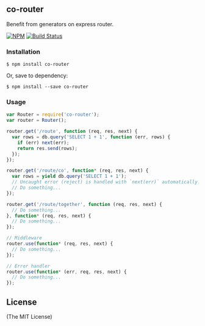 co-router
---------

Benefit from generators on express router.

[![NPM][npm-badge-img]][npm-badge-link] [![Build Status][travis-badge]][travis-badge-link]

### Installation ###

```shell
$ npm install co-router
```

Or, save to dependency:

```shell
$ npm install --save co-router
```

### Usage ###

```js
var Router = require('co-router');
var router = Router();

router.get('/route', function (req, res, next) {
  var rows = db.query('SELECT 1 + 1', function (err, rows) {
    if (err) next(err);
    return res.send(rows);
  });
});

router.get('/route/co', function* (req, res, next) {
  var rows = yield db.query('SELECT 1 + 1');
  // Uncaught error (reject) is handled with `next(err)` automatically.
  // Do something...
});

router.get('/route/together', function (req, res, next) {
  // Do something...
}, function* (req, res, next) {
  // Do something...
});

// Middleware
router.use(function* (req, res, next) {
  // Do something...
});

// Error handler
router.use(function* (err, req, res, next) {
  // Do something...
});
```

License
-------

(The MIT License)

[npm-badge-img]: https://badge.fury.io/js/co-router.svg
[npm-badge-link]: http://badge.fury.io/js/co-router
[travis-badge]: https://travis-ci.org/kamikat/co-router.svg?branch=master
[travis-badge-link]: https://travis-ci.org/kamikat/co-router
